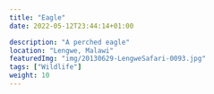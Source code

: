 ```yaml
---
title: "Eagle"
date: 2022-05-12T23:44:14+01:00

description: "A perched eagle"
location: "Lengwe, Malawi"
featuredImg: "img/20130629-LengweSafari-0093.jpg"
tags: ["Wildlife"]
weight: 10
---
```


